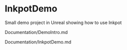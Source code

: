 # InkpotDemo
Small demo project in Unreal showing how to use Inkpot

Documentation/DemoIntro.md

Documentation/InkpotDemo.md

